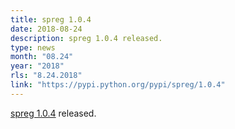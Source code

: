 ```yaml
---
title: spreg 1.0.4
date: 2018-08-24
description: spreg 1.0.4 released.
type: news
month: "08.24"
year: "2018"
rls: "8.24.2018"
link: "https://pypi.python.org/pypi/spreg/1.0.4"
---
```


<a href="https://pypi.python.org/pypi/spreg/1.0.4">spreg 1.0.4</a> released.
